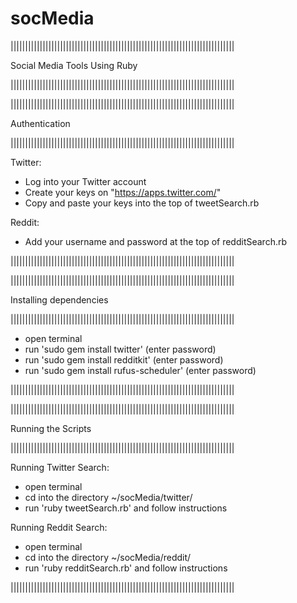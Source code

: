 # socMedia

|||||||||||||||||||||||||||||||||||||||||||||||||||||||||||||||||||||||||||||

Social Media Tools Using Ruby

|||||||||||||||||||||||||||||||||||||||||||||||||||||||||||||||||||||||||||||


|||||||||||||||||||||||||||||||||||||||||||||||||||||||||||||||||||||||||||||

Authentication

|||||||||||||||||||||||||||||||||||||||||||||||||||||||||||||||||||||||||||||

Twitter:
- Log into your Twitter account
- Create your keys on "https://apps.twitter.com/"
- Copy and paste your keys into the top of tweetSearch.rb
 
Reddit:
- Add your username and password at the top of redditSearch.rb

|||||||||||||||||||||||||||||||||||||||||||||||||||||||||||||||||||||||||||||

|||||||||||||||||||||||||||||||||||||||||||||||||||||||||||||||||||||||||||||

Installing dependencies

|||||||||||||||||||||||||||||||||||||||||||||||||||||||||||||||||||||||||||||

- open terminal
- run 'sudo gem install twitter' (enter password)
- run 'sudo gem install redditkit' (enter password)
- run 'sudo gem install rufus-scheduler' (enter password)

|||||||||||||||||||||||||||||||||||||||||||||||||||||||||||||||||||||||||||||

|||||||||||||||||||||||||||||||||||||||||||||||||||||||||||||||||||||||||||||

Running the Scripts

|||||||||||||||||||||||||||||||||||||||||||||||||||||||||||||||||||||||||||||

Running Twitter Search:
- open terminal
- cd into the directory ~/socMedia/twitter/
- run 'ruby tweetSearch.rb' and follow instructions

Running Reddit Search:
- open terminal
- cd into the directory ~/socMedia/reddit/
- run 'ruby redditSearch.rb' and follow instructions

|||||||||||||||||||||||||||||||||||||||||||||||||||||||||||||||||||||||||||||
